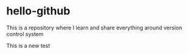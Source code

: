 # hello-github
This is a repository where I learn and share everything around version control system

This is a new test 

